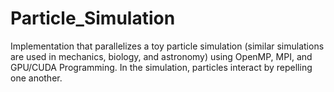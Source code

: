 # Particle_Simulation
Implementation that parallelizes a toy particle simulation (similar simulations are used in mechanics, biology, and astronomy) using OpenMP, MPI, and GPU/CUDA Programming. In the simulation, particles interact by repelling one another.
